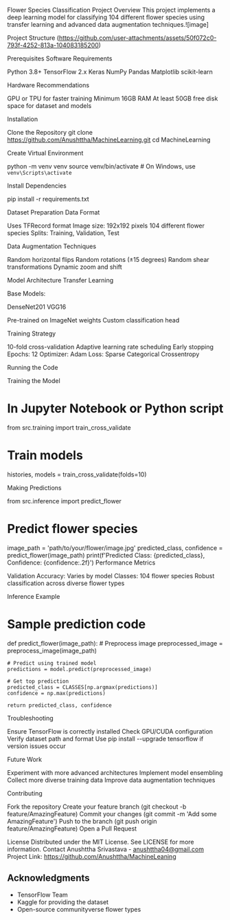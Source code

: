 Flower Species Classification Project
Overview
This project implements a deep learning model for classifying 104 different flower species using transfer learning and advanced data augmentation techniques.![image]

Project Structure
(https://github.com/user-attachments/assets/50f072c0-793f-4252-813a-104083185200)


Prerequisites
Software Requirements

Python 3.8+
TensorFlow 2.x
Keras
NumPy
Pandas
Matplotlib
scikit-learn

Hardware Recommendations

GPU or TPU for faster training
Minimum 16GB RAM
At least 50GB free disk space for dataset and models

Installation

Clone the Repository
git clone https://github.com/Anushttha/MachineLearning.git
cd MachineLearning

Create Virtual Environment

python -m venv venv
source venv/bin/activate  # On Windows, use `venv\Scripts\activate`

Install Dependencies

pip install -r requirements.txt

Dataset Preparation
Data Format

Uses TFRecord format
Image size: 192x192 pixels
104 different flower species
Splits: Training, Validation, Test

Data Augmentation Techniques

Random horizontal flips
Random rotations (±15 degrees)
Random shear transformations
Dynamic zoom and shift

Model Architecture
Transfer Learning

Base Models:

DenseNet201
VGG16


Pre-trained on ImageNet weights
Custom classification head

Training Strategy

10-fold cross-validation
Adaptive learning rate scheduling
Early stopping
Epochs: 12
Optimizer: Adam
Loss: Sparse Categorical Crossentropy

Running the Code

Training the Model

# In Jupyter Notebook or Python script

from src.training import train_cross_validate

# Train models

histories, models = train_cross_validate(folds=10)

Making Predictions

from src.inference import predict_flower

# Predict flower species
image_path = 'path/to/your/flower/image.jpg'
predicted_class, confidence = predict_flower(image_path)
print(f'Predicted Class: {predicted_class}, Confidence: {confidence:.2f}')
Performance Metrics

Validation Accuracy: Varies by model
Classes: 104 flower species
Robust classification across diverse flower types

Inference Example
# Sample prediction code
def predict_flower(image_path):
    # Preprocess image
    preprocessed_image = preprocess_image(image_path)
    
    # Predict using trained model
    predictions = model.predict(preprocessed_image)
    
    # Get top prediction
    predicted_class = CLASSES[np.argmax(predictions)]
    confidence = np.max(predictions)
    
    return predicted_class, confidence
Troubleshooting

Ensure TensorFlow is correctly installed
Check GPU/CUDA configuration
Verify dataset path and format
Use pip install --upgrade tensorflow if version issues occur

Future Work

Experiment with more advanced architectures
Implement model ensembling
Collect more diverse training data
Improve data augmentation techniques

Contributing

Fork the repository
Create your feature branch (git checkout -b feature/AmazingFeature)
Commit your changes (git commit -m 'Add some AmazingFeature')
Push to the branch (git push origin feature/AmazingFeature)
Open a Pull Request

License
Distributed under the MIT License. See LICENSE for more information.
Contact
Anushttha Srivastava - anushttha04@gmail.com
Project Link: https://github.com/Anushttha/MachineLeaning

## Acknowledgments
- TensorFlow Team
- Kaggle for providing the dataset
- Open-source communityverse flower types

